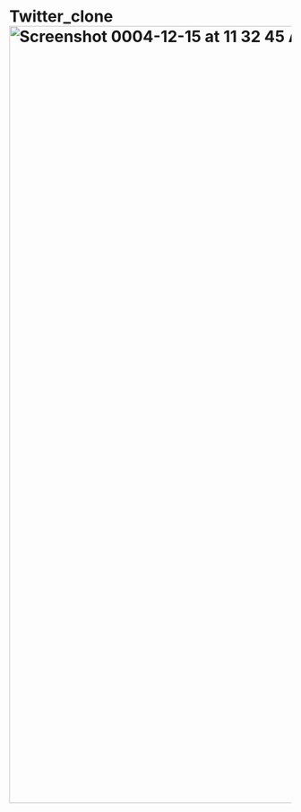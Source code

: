 # Twitter_clone<img width="1386" alt="Screenshot 0004-12-15 at 11 32 45 AM (1)" src="https://user-images.githubusercontent.com/114968873/208016837-e2b37835-a986-4571-b860-19d18aa7bb45.png">
